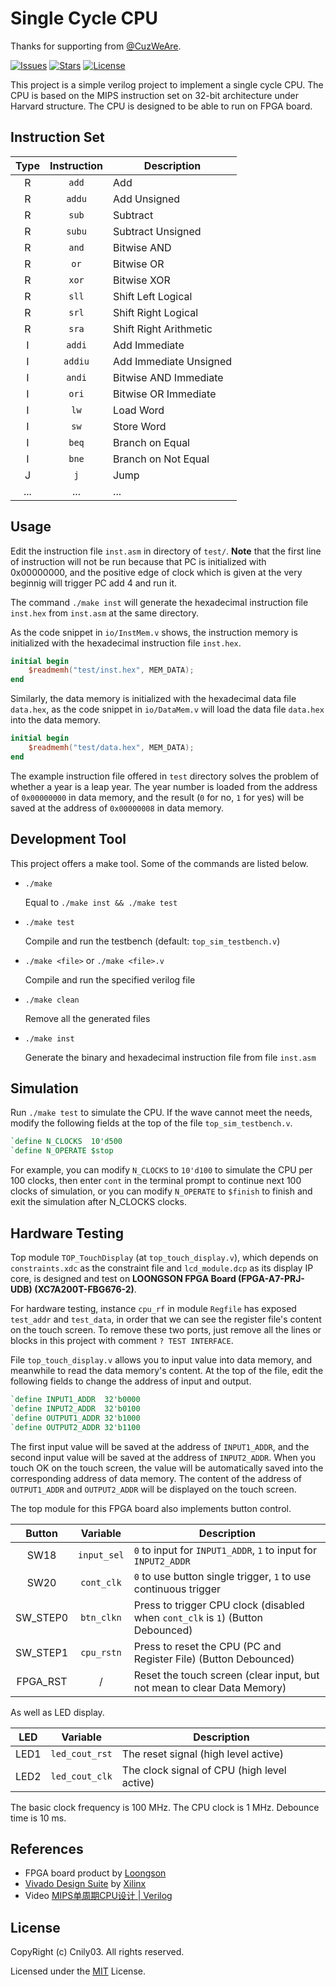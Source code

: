# Single Cycle CPU

Thanks for supporting from [@CuzWeAre](https://github.com/CuzWeAre).

[![Issues](https://img.shields.io/github/issues-raw/Cnily03/single-cycle-cpu)](https://github.com/Cnily03/single-cycle-cpu/issues)
[![Stars](https://img.shields.io/github/stars/Cnily03/single-cycle-cpu)](https://github.com/Cnily03/single-cycle-cpu/stargazers)
[![License](https://img.shields.io/github/license/Cnily03/single-cycle-cpu)](https://github.com/Cnily03/single-cycle-cpu?tab=MIT-1-ov-file)

This project is a simple verilog project to implement a single cycle CPU. The CPU is based on the MIPS instruction set on 32-bit architecture under Harvard structure. The CPU is designed to be able to run on FPGA board.

## Instruction Set

| Type | Instruction | <center>Description</center> |
| :--: | :---------: | :---------- |
| R    | `add`       | Add |
| R    | `addu`      | Add Unsigned |
| R    | `sub`       | Subtract |
| R    | `subu`      | Subtract Unsigned |
| R    | `and`       | Bitwise AND |
| R    | `or`        | Bitwise OR |
| R    | `xor`       | Bitwise XOR |
| R    | `sll`       | Shift Left Logical |
| R    | `srl`       | Shift Right Logical |
| R    | `sra`       | Shift Right Arithmetic |
| I    | `addi`      | Add Immediate |
| I    | `addiu`     | Add Immediate Unsigned |
| I    | `andi`      | Bitwise AND Immediate |
| I    | `ori`       | Bitwise OR Immediate |
| I    | `lw`        | Load Word |
| I    | `sw`        | Store Word |
| I    | `beq`       | Branch on Equal |
| I    | `bne`       | Branch on Not Equal |
| J    | `j`         | Jump |
| ...  | ...         | ... |

## Usage

Edit the instruction file `inst.asm` in directory of `test/`. **Note** that the first line of instruction will not be run because that PC is initialized with 0x00000000, and the positive edge of clock which is given at the very beginnig will trigger PC add 4 and run it.

The command `./make inst` will generate the hexadecimal instruction file `inst.hex` from `inst.asm` at the same directory.

As the code snippet in `io/InstMem.v` shows, the instruction memory is initialized with the hexadecimal instruction file `inst.hex`.

```verilog
initial begin
    $readmemh("test/inst.hex", MEM_DATA);
end
```

Similarly, the data memory is initialized with the hexadecimal data file `data.hex`, as the code snippet in `io/DataMem.v` will load the data file `data.hex` into the data memory.

```verilog
initial begin
    $readmemh("test/data.hex", MEM_DATA);
end
```

The example instruction file offered in `test` directory solves the problem of whether a year is a leap year. The year number is loaded from the address of `0x00000000` in data memory, and the result (`0` for no, `1` for yes) will be saved at the address of `0x00000008` in data memory.

## Development Tool

This project offers a make tool. Some of the commands are listed below.

- `./make`

  Equal to `./make inst && ./make test`

- `./make test`

  Compile and run the testbench (default: `top_sim_testbench.v`)

- `./make <file>` or `./make <file>.v`

  Compile and run the specified verilog file

- `./make clean`

  Remove all the generated files

- `./make inst`

  Generate the binary and hexadecimal instruction file from file `inst.asm`

## Simulation

Run `./make test` to simulate the CPU. If the wave cannot meet the needs, modify the following fields at the top of the file `top_sim_testbench.v`.

```verilog
`define N_CLOCKS  10'd500
`define N_OPERATE $stop
```

For example, you can modify `N_CLOCKS` to `10'd100` to simulate the CPU per 100 clocks, then enter `cont` in the terminal prompt to continue next 100 clocks of simulation, or you can modify `N_OPERATE` to `$finish` to finish and exit the simulation after N_CLOCKS clocks.

## Hardware Testing

Top module `TOP_TouchDisplay` (at `top_touch_display.v`), which depends on `constraints.xdc` as the constraint file and `lcd_module.dcp` as its display IP core, is designed and test on **LOONGSON FPGA Board (FPGA-A7-PRJ-UDB) (XC7A200T-FBG676-2)**.

For hardware testing, instance `cpu_rf` in module `Regfile` has exposed `test_addr` and `test_data`, in order that we can see the register file's content on the touch screen. To remove these two ports, just remove all the lines or blocks in this project with comment `? TEST INTERFACE`.

File `top_touch_display.v` allows you to input value into data memory, and meanwhile to read the data memory's content. At the top of the file, edit the following fields to change the address of input and output.

```verilog
`define INPUT1_ADDR  32'b0000
`define INPUT2_ADDR  32'b0100
`define OUTPUT1_ADDR 32'b1000
`define OUTPUT2_ADDR 32'b1100
```

The first input value will be saved at the address of `INPUT1_ADDR`, and the second input value will be saved at the address of `INPUT2_ADDR`. When you touch OK on the touch screen, the value will be automatically saved into the corresponding address of data memory. The content of the address of `OUTPUT1_ADDR` and `OUTPUT2_ADDR` will be displayed on the touch screen.

The top module for this FPGA board also implements button control.

| Button    | Variable    | <center>Description</center> |
| :-------: | :---------: | :---------- |
|  SW18     | `input_sel` | `0` to input for `INPUT1_ADDR`, `1` to input for `INPUT2_ADDR` |
|  SW20     | `cont_clk`  | `0` to use button single trigger, `1` to use continuous trigger |
|  SW_STEP0 | `btn_clkn`  | Press to trigger CPU clock (disabled when `cont_clk` is `1`) (Button Debounced) |
|  SW_STEP1 | `cpu_rstn`  | Press to reset the CPU (PC and Register File) (Button Debounced) |
|  FPGA_RST | /           | Reset the touch screen (clear input, but not mean to clear Data Memory) |

As well as LED display.

| LED       | Variable       | <center>Description</center> |
| :-------: | :------------: | :---------- |
| LED1      | `led_cout_rst` | The reset signal (high level active) |
| LED2      | `led_cout_clk` | The clock signal of CPU (high level active) |

The basic clock frequency is 100 MHz. The CPU clock is 1 MHz. Debounce time is 10 ms.

## References

- FPGA board product by [Loongson](http://www.loongson.cn)
- [Vivado Design Suite](https://www.xilinx.com/products/design-tools/vivado.html) by [Xilinx](https://www.xilinx.com)
- Video [MIPS单周期CPU设计 | Verilog](https://bilibili.com/video/BV1rD4y1D7h9)

## License

CopyRight (c) Cnily03. All rights reserved.

Licensed under the [MIT](https://github.com/Cnily03/single-cycle-cpu?tab=MIT-1-ov-file) License.
